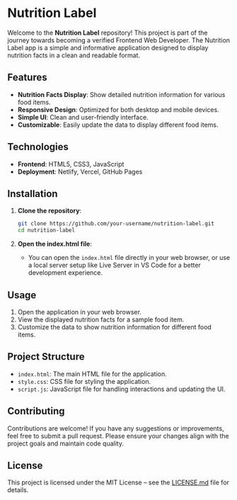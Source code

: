 # Nutrition Label

Welcome to the **Nutrition Label** repository! This project is part of the journey towards becoming a verified Frontend Web Developer. The Nutrition Label app is a simple and informative application designed to display nutrition facts in a clean and readable format.

## Features

- **Nutrition Facts Display**: Show detailed nutrition information for various food items.
- **Responsive Design**: Optimized for both desktop and mobile devices.
- **Simple UI**: Clean and user-friendly interface.
- **Customizable**: Easily update the data to display different food items.

## Technologies

- **Frontend**: HTML5, CSS3, JavaScript
- **Deployment**: Netlify, Vercel, GitHub Pages

## Installation

1. **Clone the repository**:
   ```bash
   git clone https://github.com/your-username/nutrition-label.git
   cd nutrition-label
   ```

2. **Open the index.html file**:
   - You can open the `index.html` file directly in your web browser, or use a local server setup like Live Server in VS Code for a better development experience.

## Usage

1. Open the application in your web browser.
2. View the displayed nutrition facts for a sample food item.
3. Customize the data to show nutrition information for different food items.

## Project Structure

- `index.html`: The main HTML file for the application.
- `style.css`: CSS file for styling the application.
- `script.js`: JavaScript file for handling interactions and updating the UI.

## Contributing

Contributions are welcome! If you have any suggestions or improvements, feel free to submit a pull request. Please ensure your changes align with the project goals and maintain code quality.

## License

This project is licensed under the MIT License – see the [LICENSE.md](LICENSE.md) file for details.
